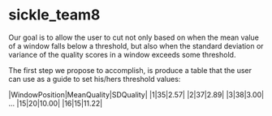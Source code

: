 sickle_team8
============

Our goal is to allow the user to cut not only based on when the mean value of a window falls below a threshold, but also when the standard deviation or variance of the quality scores in a window exceeds some threshold.

The first step we propose to accomplish, is produce a table that the user can use as a guide to set his/hers threshold values:

|WindowPosition|MeanQuality|SDQuality|
|1|35|2.57|
|2|37|2.89|
|3|38|3.00|
...
|15|20|10.00|
|16|15|11.22|

